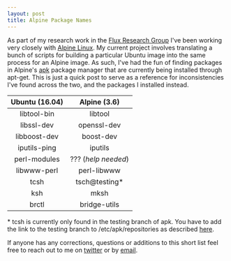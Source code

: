 ```yaml
---
layout: post
title: Alpine Package Names
---
```


As part of my research work in the [Flux Research Group](http://www.flux.utah.edu) I've been working very closely with [Alpine Linux](https://www.alpinelinux.org). My current project involves translating a bunch of scripts for building a particular Ubuntu image into the same process for an Alpine image. As such, I've had the fun of finding packages in Alpine's [apk](https://pkgs.alpinelinux.org/packages) package manager that are currently being installed through apt-get. This is just a quick post to serve as a reference for inconsistencies I've found across the two, and the packages I installed instead.

| Ubuntu (16.04) | Alpine (3.6) |
|:--------------:|:------------:|
| libtool-bin    | libtool      |
| libssl-dev     | openssl-dev  |
| libboost-dev   | boost-dev    |
| iputils-ping   | iputils      |
| perl-modules   | ??? (*help needed*) |
| libwww-perl    | perl-libwww  |
| tcsh           | tsch@testing\*|
| ksh            | mksh         |
| brctl          | bridge-utils |

\* tcsh is currently only found in the testing branch of apk. You have to add the link to the testing branch to /etc/apk/repositories as described [here](https://wiki.alpinelinux.org/wiki/Alpine_Linux_package_management#Add_a_Package).

If anyone has any corrections, questions or additions to this short list feel free to reach out to me on [twitter](https://twitter.com/judgegrubb) or by [email](grubb@cs.utah.edu).
